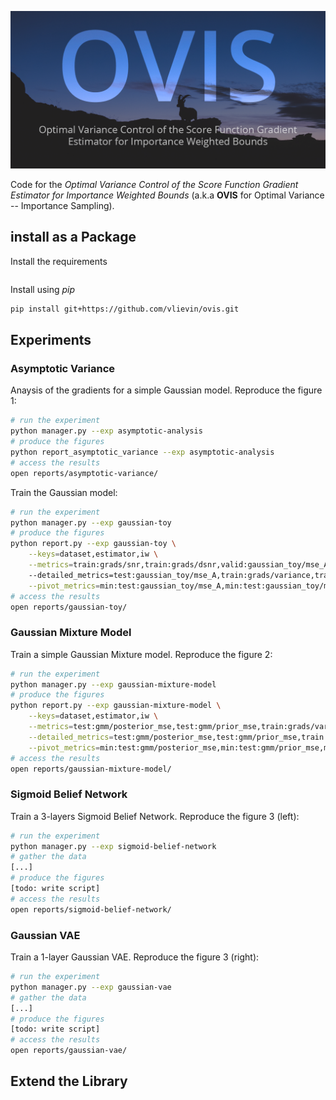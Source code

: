 ![Optimal Variance Control of the Score Function Gradient Estimator for Importance Weighted Bounds (a.k.a **OVIS**) credits: Thomas Jarrand](.images/ovis-banner.png)

Code for the *Optimal Variance Control of the Score Function Gradient Estimator for Importance Weighted Bounds* (a.k.a **OVIS** for Optimal Variance -- Importance Sampling).

## install as a Package

Install the requirements

```bash

```

Install using *pip*
```bash
pip install git+https://github.com/vlievin/ovis.git
```

## Experiments

### Asymptotic Variance

Anaysis of the gradients for a simple Gaussian model. Reproduce the figure 1:

```bash
# run the experiment
python manager.py --exp asymptotic-analysis
# produce the figures
python report_asymptotic_variance --exp asymptotic-analysis
# access the results
open reports/asymptotic-variance/
```

Train the Gaussian model:

```bash
# run the experiment
python manager.py --exp gaussian-toy
# produce the figures
python report.py --exp gaussian-toy \
    --keys=dataset,estimator,iw \
    --metrics=train:grads/snr,train:grads/dsnr,valid:gaussian_toy/mse_A,valid:gaussian_toy/mse_b,valid:gaussian_toy/mse_mu \ 
    --detailed_metrics=test:gaussian_toy/mse_A,train:grads/variance,train:grads/snr,train:loss/ess \
    --pivot_metrics=min:test:gaussian_toy/mse_A,min:test:gaussian_toy/mse_b,min:test:gaussian_toy/mse_mu,avg:train:grads/snr
# access the results
open reports/gaussian-toy/
```

### Gaussian Mixture Model

Train a simple Gaussian Mixture model. Reproduce the figure 2:

```bash
# run the experiment
python manager.py --exp gaussian-mixture-model
# produce the figures
python report.py --exp gaussian-mixture-model \
    --keys=dataset,estimator,iw \
    --metrics=test:gmm/posterior_mse,test:gmm/prior_mse,train:grads/variance,train:grads/snr \
    --detailed_metrics=test:gmm/posterior_mse,test:gmm/prior_mse,train:loss/ess,train:grads/variance,train:grads/snr \
    --pivot_metrics=min:test:gmm/posterior_mse,min:test:gmm/prior_mse,mean:train:grads/snr 
# access the results
open reports/gaussian-mixture-model/
```

### Sigmoid Belief Network

Train a 3-layers Sigmoid Belief Network. Reproduce the figure 3 (left):

```bash
# run the experiment
python manager.py --exp sigmoid-belief-network
# gather the data
[...]
# produce the figures
[todo: write script]
# access the results
open reports/sigmoid-belief-network/
```

### Gaussian VAE

Train a 1-layer Gaussian VAE. Reproduce the figure 3 (right):

```bash
# run the experiment
python manager.py --exp gaussian-vae
# gather the data
[...]
# produce the figures
[todo: write script]
# access the results
open reports/gaussian-vae/
```

## Extend the Library 



